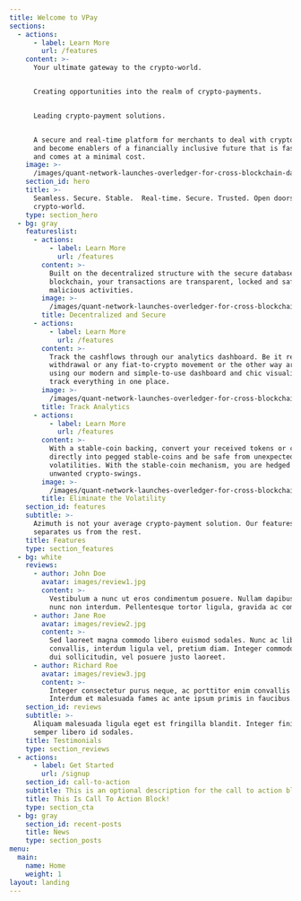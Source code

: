 ```yaml
---
title: Welcome to VPay
sections:
  - actions:
      - label: Learn More
        url: /features
    content: >-
      Your ultimate gateway to the crypto-world.


      Creating opportunities into the realm of crypto-payments.


      Leading crypto-payment solutions.


      A secure and real-time platform for merchants to deal with crypto-payments
      and become enablers of a financially inclusive future that is fast, secure
      and comes at a minimal cost.
    image: >-
      /images/quant-network-launches-overledger-for-cross-blockchain-data-interoperability-768x430.jpg
    section_id: hero
    title: >-
      Seamless. Secure. Stable.  Real-time. Secure. Trusted. Open doors to the
      crypto-world.
    type: section_hero
  - bg: gray
    featureslist:
      - actions:
          - label: Learn More
            url: /features
        content: >-
          Built on the decentralized structure with the secure database of a
          blockchain, your transactions are transparent, locked and safe from
          malicious activities.
        image: >-
          /images/quant-network-launches-overledger-for-cross-blockchain-data-interoperability-768x430.jpg
        title: Decentralized and Secure
      - actions:
          - label: Learn More
            url: /features
        content: >-
          Track the cashflows through our analytics dashboard. Be it redemption,
          withdrawal or any fiat-to-crypto movement or the other way around,
          using our modern and simple-to-use dashboard and chic visualizations,
          track everything in one place.
        image: >-
          /images/quant-network-launches-overledger-for-cross-blockchain-data-interoperability-768x430.jpg
        title: Track Analytics
      - actions:
          - label: Learn More
            url: /features
        content: >-
          With a stable-coin backing, convert your received tokens or cryptos
          directly into pegged stable-coins and be safe from unexpected
          volatilities. With the stable-coin mechanism, you are hedged from
          unwanted crypto-swings.
        image: >-
          /images/quant-network-launches-overledger-for-cross-blockchain-data-interoperability-768x430.jpg
        title: Eliminate the Volatility
    section_id: features
    subtitle: >-
      Azimuth is not your average crypto-payment solution. Our features are what
      separates us from the rest.
    title: Features
    type: section_features
  - bg: white
    reviews:
      - author: John Doe
        avatar: images/review1.jpg
        content: >-
          Vestibulum a nunc ut eros condimentum posuere. Nullam dapibus quis
          nunc non interdum. Pellentesque tortor ligula, gravida ac commodo eu.
      - author: Jane Roe
        avatar: images/review2.jpg
        content: >-
          Sed laoreet magna commodo libero euismod sodales. Nunc ac libero
          convallis, interdum ligula vel, pretium diam. Integer commodo sem at
          dui sollicitudin, vel posuere justo laoreet.
      - author: Richard Roe
        avatar: images/review3.jpg
        content: >-
          Integer consectetur purus neque, ac porttitor enim convallis vitae.
          Interdum et malesuada fames ac ante ipsum primis in faucibus.
    section_id: reviews
    subtitle: >-
      Aliquam malesuada ligula eget est fringilla blandit. Integer finibus
      semper libero id sodales. 
    title: Testimonials
    type: section_reviews
  - actions:
      - label: Get Started
        url: /signup
    section_id: call-to-action
    subtitle: This is an optional description for the call to action block.
    title: This Is Call To Action Block!
    type: section_cta
  - bg: gray
    section_id: recent-posts
    title: News
    type: section_posts
menu:
  main:
    name: Home
    weight: 1
layout: landing
---
```


